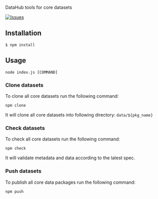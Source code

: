 DataHub tools for core datasets

[![Issues](https://img.shields.io/badge/issue-tracker-orange.svg)](https://github.com/datahq/core-datasets-tools/issues)



## Installation

``` 
$ npm install
```

## Usage

```
node index.js [COMMAND]
```

### Clone datasets

To clone all core datasets run the following command:

`npm clone`

It will clone all core datasets into following directory: `data/${pkg_name}`

### Check datasets

To check all core datasets run the following command:

`npm check`

It will validate metadata and data according to the latest spec. 

### Push datasets

To publish all core data packages run the following command:

`npm push`
